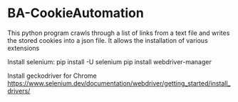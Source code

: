 # BA-CookieAutomation

This python program crawls through a list of links from a text file and writes the stored cookies into a json file.
It allows the installation of various extensions

Install selenium:
    pip install -U selenium
    pip install webdriver-manager

Install geckodriver for Chrome
    https://www.selenium.dev/documentation/webdriver/getting_started/install_drivers/